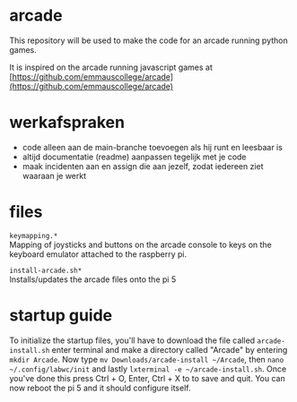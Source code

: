 # arcade

This repository will be used to make the code for an arcade running python games.

It is inspired on the arcade running javascript games at [https://github.com/emmauscollege/arcade](https://github.com/emmauscollege/arcade)

# werkafspraken
- code alleen aan de main-branche toevoegen als hij runt en leesbaar is
- altijd documentatie (readme) aanpassen tegelijk met je code
- maak incidenten aan en assign die aan jezelf, zodat iedereen ziet waaraan je werkt

# files
`keymapping.*`<br>
Mapping of joysticks and buttons on the arcade console to keys on the keyboard emulator attached to the raspberry pi.

`install-arcade.sh*`<br>
Installs/updates the arcade files onto the pi 5

# startup guide

To initialize the startup files, you'll have to download the file called `arcade-install.sh` enter terminal and make a directory called "Arcade" by entering `mkdir Arcade`. Now type `mv Downloads/arcade-install ~/Arcade`, then `nano ~/.config/labwc/init` and lastly `lxterminal -e ~/arcade-install.sh`. Once you've done this press Ctrl + O, Enter, Ctrl + X to to save and quit. You can now reboot the pi 5 and it should configure itself.
